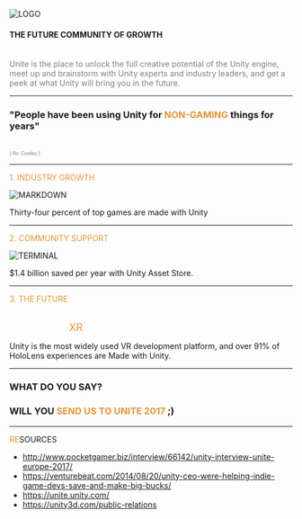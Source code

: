![LOGO](https://unity3d.com/profiles/unity3d/themes/unity/images/company/brand/logos/primary/unity-logo-white.png)

#### THE FUTURE COMMUNITY OF GROWTH
<br>
<span style="color:gray">
Unite is the place to unlock the full creative potential of the Unity engine, meet up and brainstorm with Unity experts and industry leaders, and get a peek at what Unity will bring you in the future.
</span>

---

### "People have been using Unity for <span style="color: #e49436; text-transform: none">NON-GAMING</span> things for years"
<br>
<span style="color:gray; font-size:0.6em;">[ Ric Cowley ]</span>

---

<span style="color: #e49436">1. INDUSTRY GROWTH</span>

![MARKDOWN](https://unity3d.com/profiles/unity3d/themes/unity/images/company/pr/unity-video-game-market.jpg)

Thirty-four percent of top games are made with Unity

---

<span style="color: #e49436">2. COMMUNITY SUPPORT</span>

![TERMINAL](https://venturebeat.com/wp-content/uploads/2014/08/unity-productivity1.jpg?resize=847%2C466&strip=all)

$1.4 billion saved per year with Unity Asset Store.

---

<span style="color: #e49436">3. THE FUTURE</span>

<br>

<span style="font-size: 1.3em;">
<span style="color:white">Leading the <span style="color: #e49436">XR</span> Revolution</span>
</span>

<br>

Unity is the most widely used VR development platform, and over 91% of HoloLens experiences are Made with Unity.

---

### WHAT DO YOU SAY?
### WILL YOU <span style="color: #e49436; text-transform: none">SEND US TO UNITE 2017</span> ;)

---

<span style="color: #e49436">RE</span>SOURCES

- http://www.pocketgamer.biz/interview/66142/unity-interview-unite-europe-2017/
- https://venturebeat.com/2014/08/20/unity-ceo-were-helping-indie-game-devs-save-and-make-big-bucks/
- https://unite.unity.com/
- https://unity3d.com/public-relations
